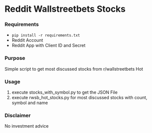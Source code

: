 # Reddit Wallstreetbets Stocks

### Requirements
* ```pip install -r requirements.txt```
* Reddit Account
* Reddit App with Client ID and Secret

### Purpose
Simple script to get most discussed stocks from r/wallstreetbets Hot

### Usage
1. execute stocks_with_symbol.py to get the JSON File
2. execute rwsb_hot_stocks.py for most discussed stocks with count, symbol and name

### Disclaimer
No investment advice

